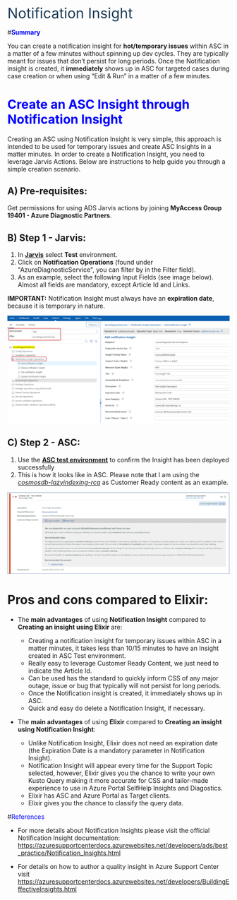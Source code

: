 <p style='margin-top:18pt;margin-bottom:7pt;line-height:29pt;font-family:&amp;quot;
font-size:24.0pt;color:#1C3A56'>Notification Insight</p>

#<span style="color:blue">**Summary**</span>

You can create a notification insight for **hot/temporary issues** within ASC in a matter of a few minutes without spinning up dev cycles. They are typically meant for issues that don’t persist for long periods. Once the Notification insight is created, it **immediately** shows up in ASC for targeted cases during case creation or when using “Edit & Run” in a matter of a few minutes. 

# <span style="color:blue"> **Create an ASC Insight through Notification Insight**</span>

Creating an ASC using Notification Insight is very simple, this approach is intended to be used for temporary issues and create ASC Insights in a matter minutes. In order to create a Notification Insight, you need to leverage Jarvis Actions. Below are instructions to help guide you through a simple creation scenario.

## A) Pre-requisites:
Get permissions for using ADS Jarvis actions by joining **MyAccess Group 19401 - Azure Diagnostic Partners**.

## B) Step 1 - Jarvis:
1. In [**Jarvis**](https://jarvis-west.dc.ad.msft.net/actions) select **Test** environment.
1. Click on **Notification Operations** (found under "AzureDiagnosticService", you can filter by in the Filter field).
1. As an example, select the following Input Fields (see image below). Almost all fields are mandatory, except Article Id and Links. 

**IMPORTANT:** Notification Insight must always have an **expiration date**, because it is temporary in nature.

![Jarvis image](/.attachments/image-b3ff7efe-9aeb-4461-90fb-46920f736dc8.png)

## C) Step 2 - ASC:
1. Use the [**ASC test environment**](https://azuresupportcentertest.azurewebsites.net/caseoverview) to confirm the Insight has been deployed successfully 
1. This is how it looks like in ASC. Please note that I am using the [_cosmosdb-lazyindexing-rca_](https://github.com/Azure/SelfHelpContent/blob/master/articles/microsoft.cosmosdb/cosmosdb-lazyindexing-rca.md) as Customer Ready content as an example.

![ASC test environment image](/.attachments/image-552d4e28-0f72-4214-9c7c-606dbb0c10f3.png)


# Pros and cons compared to Elixir:
- The **main advantages** of using **Notification Insight** compared to **Creating an insight using Elixir** are:
  - Creating a notification insight for temporary issues within ASC in a matter minutes, it takes less than 10/15 minutes to have an Insight created in ASC Test environment.
  - Really easy to leverage Customer Ready Content, we just need to indicate the Article Id.
  - Can be used has the standard to quickly inform CSS of any major outage, issue or bug that typically will not persist for long periods.
  - Once the Notification insight is created, it immediately shows up in ASC.
  - Quick and easy do delete a Notification Insight, if necessary.

- The **main advantages** of using **Elixir** compared to **Creating an insight using Notification Insight**:
  - Unlike Notification Insight, Elixir does not need an expiration date (the Expiration Date is a mandatory parameter in Notification Insight).
  - Notification Insight will appear every time for the Support Topic selected, however, Elixir gives you the chance to write your own Kusto Query making it more accurate for CSS and tailor-made experience to use in Azure Portal SelfHelp Insights and Diagostics. 
  - Elixir has ASC and Azure Portal as Target clients.
  - Elixir gives you the chance to classify the query data. 

#<span style="color:blue">References</span>
- For more details about Notification Insights please visit the official Notification Insight documentation:
https://azuresupportcenterdocs.azurewebsites.net/developers/ads/best_practice/Notification_Insights.html
	
- For details on how to author a quality insight in Azure Support Center visit https://azuresupportcenterdocs.azurewebsites.net/developers/BuildingEffectiveInsights.html